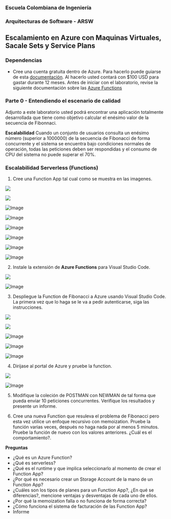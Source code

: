 ### Escuela Colombiana de Ingeniería
### Arquitecturas de Software - ARSW

## Escalamiento en Azure con Maquinas Virtuales, Sacale Sets y Service Plans

### Dependencias
* Cree una cuenta gratuita dentro de Azure. Para hacerlo puede guiarse de esta [documentación](https://azure.microsoft.com/es-es/free/students/). Al hacerlo usted contará con $100 USD para gastar durante 12 meses.
Antes de iniciar con el laboratorio, revise la siguiente documentación sobre las [Azure Functions](https://www.c-sharpcorner.com/article/an-overview-of-azure-functions/)

### Parte 0 - Entendiendo el escenario de calidad

Adjunto a este laboratorio usted podrá encontrar una aplicación totalmente desarrollada que tiene como objetivo calcular el enésimo valor de la secuencia de Fibonnaci.

**Escalabilidad**
Cuando un conjunto de usuarios consulta un enésimo número (superior a 1000000) de la secuencia de Fibonacci de forma concurrente y el sistema se encuentra bajo condiciones normales de operación, todas las peticiones deben ser respondidas y el consumo de CPU del sistema no puede superar el 70%.

### Escalabilidad Serverless (Functions)

1. Cree una Function App tal cual como se muestra en las  imagenes.

![](images/part3/part3-function-config.png)

![](images/part3/part3-function-configii.png)

![Image](https://github.com/user-attachments/assets/6b552f97-0314-4eef-a68c-2e582eb0432d)

![Image](https://github.com/user-attachments/assets/84e01ef8-a603-4714-ae18-691ad315ee34)

![Image](https://github.com/user-attachments/assets/98078638-d4ec-44d7-9590-ad0a99354def)

![Image](https://github.com/user-attachments/assets/f1c606b7-5717-4c33-b404-3cb1d5e8c1a6)

![Image](https://github.com/user-attachments/assets/cfdd6e56-d1e3-457d-a20d-ddb5bc32bdbd)

![Image](https://github.com/user-attachments/assets/308daa7f-7545-402c-b9f9-c54dbe4355d3)

2. Instale la extensión de **Azure Functions** para Visual Studio Code.

![](images/part3/part3-install-extension.png)

![Image](https://github.com/user-attachments/assets/b8e10c7f-e39d-46bf-a5b8-cca630b0b950)

3. Despliegue la Function de Fibonacci a Azure usando Visual Studio Code. La primera vez que lo haga se le va a pedir autenticarse, siga las instrucciones.

![](images/part3/part3-deploy-function-1.png)

![](images/part3/part3-deploy-function-2.png)

![Image](https://github.com/user-attachments/assets/c116328e-23ba-4e73-9c6f-c7ad99d35310)

![Image](https://github.com/user-attachments/assets/c49a8441-0a6c-4bde-9978-b32141bd1001)

![Image](https://github.com/user-attachments/assets/89f0a061-f913-4cae-a02f-12d19a3b3b1a)

4. Dirijase al portal de Azure y pruebe la function.

![](images/part3/part3-test-function.png)

![Image](https://github.com/user-attachments/assets/a60f5fdf-6fa1-4f98-9c29-0fe7a0353b2d)

5. Modifique la coleción de POSTMAN con NEWMAN de tal forma que pueda enviar 10 peticiones concurrentes. Verifique los resultados y presente un informe.



6. Cree una nueva Function que resuleva el problema de Fibonacci pero esta vez utilice un enfoque recursivo con memoization. Pruebe la función varias veces, después no haga nada por al menos 5 minutos. Pruebe la función de nuevo con los valores anteriores. ¿Cuál es el comportamiento?.

**Preguntas**

* ¿Qué es un Azure Function?
* ¿Qué es serverless?
* ¿Qué es el runtime y que implica seleccionarlo al momento de crear el Function App?
* ¿Por qué es necesario crear un Storage Account de la mano de un Function App?
* ¿Cuáles son los tipos de planes para un Function App?, ¿En qué se diferencias?, mencione ventajas y desventajas de cada uno de ellos.
* ¿Por qué la memoization falla o no funciona de forma correcta?
* ¿Cómo funciona el sistema de facturación de las Function App?
* Informe
